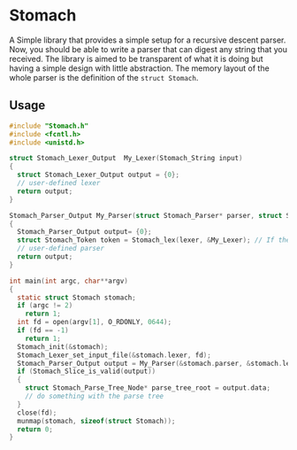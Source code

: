 # Stomach

A Simple library that provides a simple setup for a recursive descent parser. Now, you should be able to write a parser that can digest any string that you received. The library is aimed to be transparent of what it is doing but having a simple design with little abstraction. The memory layout of the whole parser is the definition of the `struct Stomach`.

## Usage

```c
#include "Stomach.h"
#include <fcntl.h>
#include <unistd.h>

struct Stomach_Lexer_Output  My_Lexer(Stomach_String input)
{
  struct Stomach_Lexer_Output output = {0};
  // user-defined lexer
  return output;
}

Stomach_Parser_Output My_Parser(struct Stomach_Parser* parser, struct Stomach_Lexer* lexer)
{
  Stomach_Parser_Output output= {0};
  struct Stomach_Token token = Stomach_lex(lexer, &My_Lexer); // If there is no enough string, lexer will try to read more bytes from the file
  // user-defined parser
  return output;
}

int main(int argc, char**argv)
{
  static struct Stomach stomach;
  if (argc != 2)
    return 1;
  int fd = open(argv[1], O_RDONLY, 0644);
  if (fd == -1)
    return 1;
  Stomach_init(&stomach);
  Stomach_Lexer_set_input_file(&stomach.lexer, fd);
  Stomach_Parser_Output output = My_Parser(&stomach.parser, &stomach.lexer);
  if (Stomach_Slice_is_valid(output))
  {
    struct Stomach_Parse_Tree_Node* parse_tree_root = output.data;
    // do something with the parse tree
  }
  close(fd);
  munmap(stomach, sizeof(struct Stomach));
  return 0;
}
```

